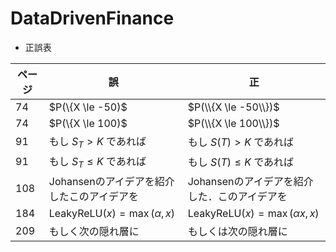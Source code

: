 # DataDrivenFinance

- 正誤表

| ページ | 誤 | 正 | 
| ---- | ---- | ---- |
|  74  |  $P(\\{X \le -50)$ |  $P(\\{X \le -50\\})$ |
|  74  |  $P(\\{X \le 100)$  |  $P(\\{X \le 100\\})$ |
|  91  |  もし $S_T > K$ であれば  |  もし $S(T) > K$ であれば |
|  91  |  もし $S_T \le K$ であれば  |  もし $S(T) \le K$ であれば |
|  108  |  Johansenのアイデアを紹介したこのアイデアを  |  Johansenのアイデアを紹介した．このアイデアを |
|  184  |  $\mbox{LeakyReLU}(x) = \max(\alpha,x)$  |  $\mbox{LeakyReLU}(x) = \max(\alpha x,x)$ |
|  209  |  もしく次の隠れ層に  |  もしくは次の隠れ層に |
